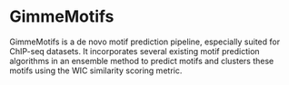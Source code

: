 # GimmeMotifs

GimmeMotifs is a de novo motif prediction pipeline, especially suited for ChIP-seq datasets. It incorporates several existing motif prediction algorithms in an ensemble method to predict motifs and clusters these motifs using the WIC similarity scoring metric.
